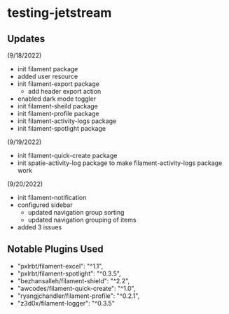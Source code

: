 # testing-jetstream


## Updates

(9/18/2022)
- init filament package
- added user resource
- init filament-export package
    - add header export action
- enabled dark mode toggler
- init filament-sheild package
- init filament-profile package
- init filament-activity-logs package
- init filament-spotlight package

(9/19/2022)
- init filament-quick-create package
- init spatie-activity-log package to make filament-activity-logs package work

(9/20/2022)
- init filament-notification
- configured sidebar
    - updated navigation group sorting
    - updated navigation grouping of items
- added 3 issues


## Notable Plugins Used
- "pxlrbt/filament-excel": "^1.1",
- "pxlrbt/filament-spotlight": "^0.3.5",
- "bezhansalleh/filament-shield": "^2.2",
- "awcodes/filament-quick-create": "^1.0",
- "ryangjchandler/filament-profile": "^0.2.1",
- "z3d0x/filament-logger": "^0.3.5"
